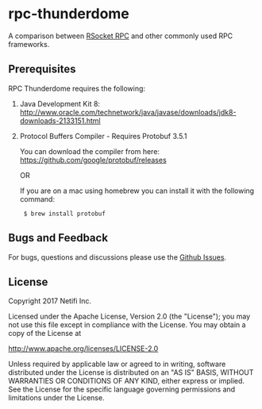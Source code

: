 # rpc-thunderdome
A comparison between [RSocket RPC](https://github.com/rsocket/rsocket-rpc-java) and other commonly used RPC frameworks.

## Prerequisites
RPC Thunderdome requires the following:

1. Java Development Kit 8: http://www.oracle.com/technetwork/java/javase/downloads/jdk8-downloads-2133151.html

2. Protocol Buffers Compiler - Requires Protobuf 3.5.1

    You can download the compiler from here: https://github.com/google/protobuf/releases
    
    OR
    
    If you are on a mac using homebrew you can install it with the following command:
    
        $ brew install protobuf
        
## Bugs and Feedback
For bugs, questions and discussions please use the [Github Issues](https://github.com/netifi/rpc-thunderdome/issues).

## License
Copyright 2017 Netifi Inc.

Licensed under the Apache License, Version 2.0 (the "License"); you may not use this file except in compliance with the License. You may obtain a copy of the License at

http://www.apache.org/licenses/LICENSE-2.0

Unless required by applicable law or agreed to in writing, software distributed under the License is distributed on an "AS IS" BASIS, WITHOUT WARRANTIES OR CONDITIONS OF ANY KIND, either express or implied. See the License for the specific language governing permissions and limitations under the License.
